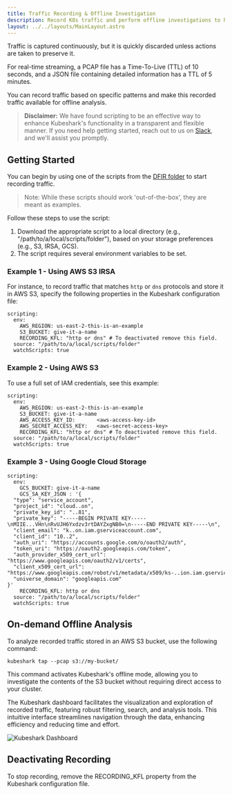 ```yaml
---
title: Traffic Recording & Offline Investigation
description: Record K8s traffic and perform offline investigations to hunt down performance and security issues with ease
layout: ../../layouts/MainLayout.astro
---
```


Traffic is captured continuously, but it is quickly discarded unless actions are taken to preserve it.

For real-time streaming, a PCAP file has a Time-To-Live (TTL) of 10 seconds, and a JSON file containing detailed information has a TTL of 5 minutes.

You can record traffic based on specific patterns and make this recorded traffic available for offline analysis.

> **Disclaimer:** We have found scripting to be an effective way to enhance Kubeshark's functionality in a transparent and flexible manner. If you need help getting started, reach out to us on [Slack](https://join.slack.com/t/kubeshark/shared_invite/zt-1m90td3n7-VHxN_~V5kVp80SfQW3SfpA), and we'll assist you promptly.

## Getting Started

You can begin by using one of the scripts from the [DFIR folder](https://github.com/kubeshark/scripts/blob/master/dfir) to start recording traffic.

> Note: While these scripts should work 'out-of-the-box', they are meant as examples.

Follow these steps to use the script:

1. Download the appropriate script to a local directory (e.g., "/path/to/a/local/scripts/folder"), based on your storage preferences (e.g., S3, IRSA, GCS).
2. The script requires several environment variables to be set.

### Example 1 - Using AWS S3 IRSA

For instance, to record traffic that matches `http` or `dns` protocols and store it in AWS S3, specify the following properties in the Kubeshark configuration file:

```shell
scripting:
  env:
    AWS_REGION: us-east-2-this-is-an-example
    S3_BUCKET: give-it-a-name
    RECORDING_KFL: "http or dns" # To deactivated remove this field.
  source: "/path/to/a/local/scripts/folder"
  watchScripts: true
```
### Example 2 - Using AWS S3

To use a full set of IAM credentials, see this example:

```shell
scripting:
  env:
    AWS_REGION: us-east-2-this-is-an-example
    S3_BUCKET: give-it-a-name
    AWS_ACCESS_KEY_ID:       <aws-access-key-id> 
    AWS_SECRET_ACCESS_KEY:   <aws-secret-access-key> 
    RECORDING_KFL: "http or dns" # To deactivated remove this field.
  source: "/path/to/a/local/scripts/folder"
  watchScripts: true
```
### Example 3 - Using Google Cloud Storage

```shell
scripting:
  env:
    GCS_BUCKET: give-it-a-name
    GCS_SA_KEY_JSON : '{
  "type": "service_account",
  "project_id": "cloud..on",
  "private_key_id": "..81",
  "private_key": "-----BEGIN PRIVATE KEY-----\nMIIE...VHn\nRvUJH6Yxdzv3rtDAYZxgNB0=\n-----END PRIVATE KEY-----\n",
  "client_email": "k..on.iam.gserviceaccount.com",
  "client_id": "10..2",
  "auth_uri": "https://accounts.google.com/o/oauth2/auth",
  "token_uri": "https://oauth2.googleapis.com/token",
  "auth_provider_x509_cert_url": "https://www.googleapis.com/oauth2/v1/certs",
  "client_x509_cert_url": "https://www.googleapis.com/robot/v1/metadata/x509/ks-..ion.iam.gserviceaccount.com",
  "universe_domain": "googleapis.com"
}'
    RECORDING_KFL: http or dns
  source: "/path/to/a/local/scripts/folder"
  watchScripts: true
```

## On-demand Offline Analysis

To analyze recorded traffic stored in an AWS S3 bucket, use the following command:

```shell
kubeshark tap --pcap s3://my-bucket/
```

This command activates Kubeshark's offline mode, allowing you to investigate the contents of the S3 bucket without requiring direct access to your cluster.

The Kubeshark dashboard facilitates the visualization and exploration of recorded traffic, featuring robust filtering, search, and analysis tools. This intuitive interface streamlines navigation through the data, enhancing efficiency and reducing time and effort.

![Kubeshark Dashboard](/ks-dashboard.png)

## Deactivating Recording

To stop recording, remove the RECORDING_KFL property from the Kubeshark configuration file.


